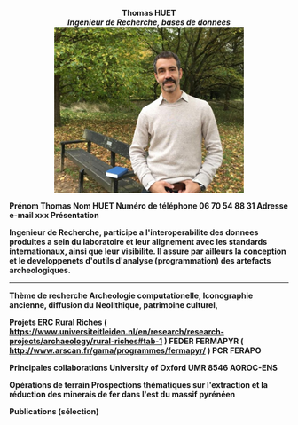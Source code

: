 

<p align="center">
<b>Thomas HUET<b><br>
<em>Ingenieur de Recherche, bases de donnees</em><br>
<img src="IRAMAT_profile.jpg" height='300px' align="center"/><br>
</p>


**Prénom**
Thomas
**Nom**
HUET
**Numéro de téléphone**
06 70 54 88 31
**Adresse e-mail** 
xxx
**Présentation** 

Ingenieur de Recherche, participe a l'interoperabilite des donnees produites a sein du laboratoire et leur alignement avec les standards internationaux, ainsi que leur visibilite. Il assure par ailleurs la conception et le developpenets d'outils d'analyse (programmation) des artefacts archeologiques.

---

**Thème de recherche**
Archeologie computationelle, Iconographie ancienne, diffusion du Neolithique, patrimoine culturel, 

**Projets**
ERC Rural Riches ( https://www.universiteitleiden.nl/en/research/research-projects/archaeology/rural-riches#tab-1 )
FEDER FERMAPYR ( http://www.arscan.fr/gama/programmes/fermapyr/ )
PCR FERAPO

**Principales collaborations**
University of Oxford
UMR 8546 AOROC-ENS


**Opérations de terrain**
Prospections thématiques sur l'extraction et la réduction des minerais de fer dans l'est du massif pyrénéen

**Publications (sélection)**